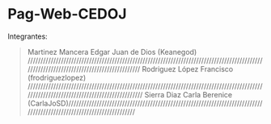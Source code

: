 # Pag-Web-CEDOJ
Integrantes:
> Martinez Mancera Edgar Juan de Dios (Keanegod) 
////////////////////////////////////////////////////////////////////////////////////////////////////////////////////////////////////////
> Rodriguez López Francisco (frodriguezlopez)
/////////////////////////////////////////////////////////////////////////////////////////////////////////////////////////////////////////
> Sierra Diaz Carla Berenice (CarlaJoSD)//////////////////////////////////////////////////////////////////////////////////////////////////////////////////////
